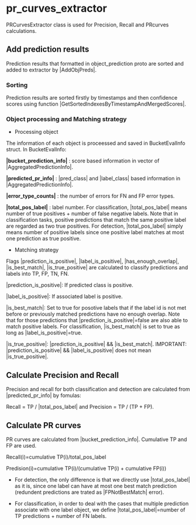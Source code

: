 # pr_curves_extractor
PRCurvesExtractor class is used for Precision, Recall and PRcurves calculations. 

## Add prediction results
Prediction results that formatted in object_prediction proto are sorted and added to extractor by |AddObjPreds|.

### Sorting
Prediction results are sorted firstly by timestamps and then confidence scores using function |GetSortedIndexesByTimestampAndMergedScores|.

### Object processing and Matching strategy
* Processing object

The information of each object is proceessed and saved in BucketEvalInfo struct. In BucketEvalInfo:

**|bucket_prediction_info|** : score based information in vector of |AggregatedPredictionInfo|.

**|predicted_pr_info|** : |pred_class| and |label_class| based information in |AggregatedPredictionInfo|.

**|error_type_counts|** : the number of errors for FN and FP error types.

**|total_pos_label|** : label number. For classification, |total_pos_label| means number of true positives + number of false negative labels. Note that in classification tasks, positive predictions that match the same positive label are regarded as two true positives. For detection, |total_pos_label| simply means number of positive labels since one positive label matches at most one prediction as true positive.

* Matching strategy

Flags |prediction_is_positive|, |label_is_positive|, |has_enough_overlap|, |is_best_match|, |is_true_positive| are calculated to classify predictions and labels into TP, FP, TN, FN.

|prediction_is_positive|: If predicted class is positive.

|label_is_positive|: If associated label is positive.

|is_best_match|: Set to true for posotive labels that if the label id is not met before or previously matched predictions have no enough overlap. Note that for those predictions that |prediction_is_positive|=false are also able to match positive labels. For classification,
|is_best_match| is set to true as long as |label_is_positive|=true.

|is_true_positive|: |prediction_is_positive| && |is_best_match|. IMPORTANT: |prediction_is_positive| && |label_is_positive| does not mean |is_true_positive|.

## Calculate Precision and Recall
Precision and recall for both classification and detection are calculated from |predicted_pr_info| by fomulas:

Recall = TP / |total_pos_label| and Precision = TP / (TP + FP).

## Calculate PR curves
PR curves are calculated from |bucket_prediction_info|. Cumulative TP and FP are used.

Recall(i)=cumulative TP(i)/total_pos_label

Predision(i)=cumulative TP(i)/(cumulative TP(i) + cumulative FP(i))

* For detection, the only difference is that we directly use |total_pos_label| as it is, since one label can have at most one best match prediction (redundent predictions are trated as |FPNotBestMatch| error).

* For classification, in order to deal with the cases that multiple prediction associate with one label object, we define |total_pos_label|=number of TP predictions + number of FN labels. 
